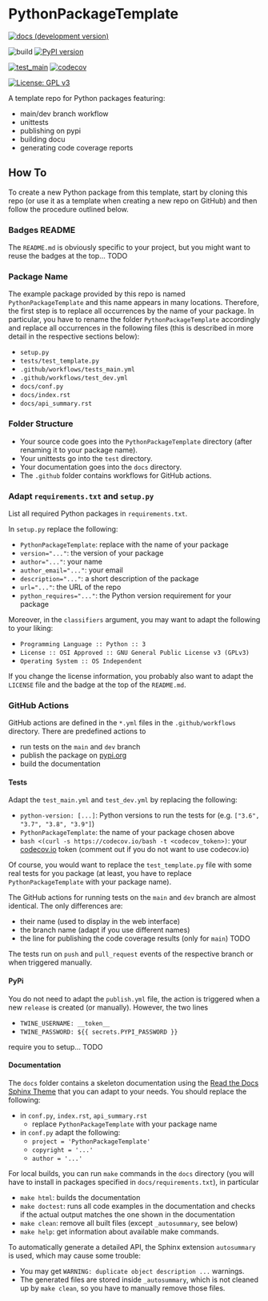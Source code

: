 # PythonPackageTemplate

[![docs (development version)](https://img.shields.io/badge/docs-dev-blue.svg)](https://github.com/robert-lieck/PythonPackageTemplate/)

![build](https://github.com/robert-lieck/PythonPackageTemplate/workflows/build/badge.svg)
[![PyPI version](https://badge.fury.io/py/PythonPackageTemplate.svg)](https://badge.fury.io/py/PythonPackageTemplate)

[![test_main](https://github.com/robert-lieck/PythonPackageTemplate/actions/workflows/test_main.yml/badge.svg)](https://github.com/robert-lieck/PythonPackageTemplate/actions/workflows/test_main.yml)
[![codecov](https://codecov.io/gh/robert-lieck/PythonPackageTemplate/branch/master/graph/badge.svg)](https://codecov.io/gh/robert-lieck/PythonPackageTemplate)

[![License: GPL v3](https://img.shields.io/badge/License-GPLv3-blue.svg)](https://www.gnu.org/licenses/gpl-3.0)


A template repo for Python packages featuring:
- main/dev branch workflow
- unittests
- publishing on pypi
- building docu
- generating code coverage reports

## How To

To create a new Python package from this template, start by cloning this repo (or use it as a template when creating a new repo on GitHub) and then follow the procedure outlined below.

### Badges README

The `README.md` is obviously specific to your project, but you might want to reuse the badges at the top... TODO

### Package Name

The example package provided by this repo is named `PythonPackageTemplate` and this name appears in many locations. Therefore, the first step is to replace all occurrences by the name of your package. In particular, you have to rename the folder `PythonPackageTemplate` accordingly and replace all occurrences in the following files (this is described in more detail in the respective sections below):
- `setup.py`
- `tests/test_template.py`
- `.github/workflows/tests_main.yml`
- `.github/workflows/test_dev.yml`
- `docs/conf.py`
- `docs/index.rst`
- `docs/api_summary.rst`

### Folder Structure

* Your source code goes into the `PythonPackageTemplate` directory (after renaming it to your package name).
* Your unittests go into the `test` directory.
* Your documentation goes into the `docs` directory.
* The `.github` folder contains workflows for GitHub actions.

### Adapt `requirements.txt` and `setup.py`

List all required Python packages in `requirements.txt`.

In `setup.py` replace the following:
- `PythonPackageTemplate`: replace with the name of your package
- `version="..."`: the version of your package
- `author="..."`: your name
- `author_email="..."`: your email
- `description="..."`: a short description of the package
- `url="..."`: the URL of the repo
- `python_requires="..."`: the Python version requirement for your package

Moreover, in the `classifiers` argument, you may want to adapt the following to your liking:
- `Programming Language :: Python :: 3`
- `License :: OSI Approved :: GNU General Public License v3 (GPLv3)`
- `Operating System :: OS Independent`

If you change the license information, you probably also want to adapt the `LICENSE` file and the badge at the top of the `README.md`.

### GitHub Actions

GitHub actions are defined in the `*.yml` files in the `.github/workflows` directory. There are predefined actions to
- run tests on the `main` and `dev` branch
- publish the package on [pypi.org](https://pypi.org/)
- build the documentation

#### Tests

Adapt the `test_main.yml` and `test_dev.yml` by replacing the following:
- `python-version: [...]`: Python versions to run the tests for (e.g. `["3.6", "3.7", "3.8", "3.9"]`)
- `PythonPackageTemplate`: the name of your package chosen above
- `bash <(curl -s https://codecov.io/bash -t <codecov_token>)`: your [codecov.io](https://about.codecov.io/) token (comment out if you do not want to use codecov.io)

Of course, you would want to replace the `test_template.py` file with some real tests for you package (at least, you have to replace `PythonPackageTemplate` with your package name).

The GitHub actions for running tests on the `main` and `dev` branch are almost identical. The only differences are:
- their name (used to display in the web interface)
- the branch name (adapt if you use different names)
- the line for publishing the code coverage results (only for `main`) TODO

The tests run on `push` and `pull_request` events of the respective branch or when triggered manually.

#### PyPi

You do not need to adapt the `publish.yml` file, the action is triggered when a new `release` is created (or manually). However, the two lines
- `TWINE_USERNAME: __token__`
- `TWINE_PASSWORD: ${{ secrets.PYPI_PASSWORD }}`

require you to setup... TODO

#### Documentation

The `docs` folder contains a skeleton documentation using the [Read the Docs Sphinx Theme](https://sphinx-rtd-theme.readthedocs.io/en/stable/) that you can adapt to your needs. You should replace the following:
- in `conf.py`, `index.rst`, `api_summary.rst`
  - replace `PythonPackageTemplate` with your package name
- in `conf.py` adapt the following:
  - `project = 'PythonPackageTemplate'`
  - `copyright = '...'`
  - `author = '...'`


For local builds, you can run `make` commands in the `docs` directory (you will have to install in packages specified in `docs/requirements.txt`), in particular
- `make html`: builds the documentation
- `make doctest`: runs all code examples in the documentation and checks if the actual output matches the one shown in the documentation
- `make clean`: remove all built files (except `_autosummary`, see below)
- `make help`: get information about available make commands.

To automatically generate a detailed API, the Sphinx extension `autosummary` is used, which may cause some trouble:
- You may get `WARNING: duplicate object description ...` warnings.
- The generated files are stored inside `_autosummary`, which is not cleaned up by `make clean`, so you have to manually remove those files.